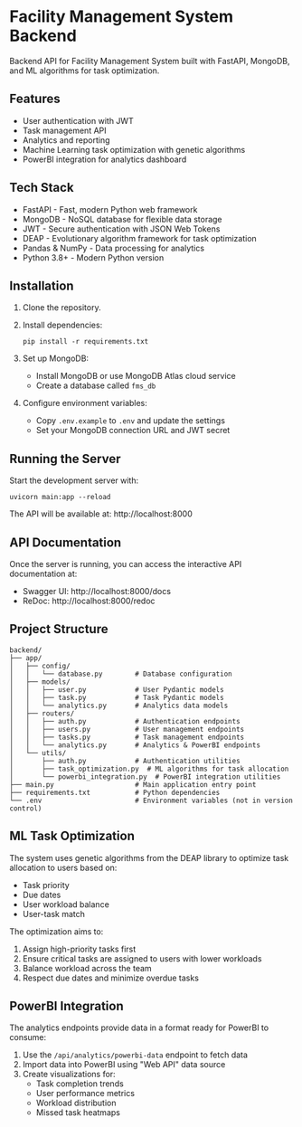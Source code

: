 # Facility Management System Backend

Backend API for Facility Management System built with FastAPI, MongoDB, and ML algorithms for task optimization.

## Features

- User authentication with JWT
- Task management API
- Analytics and reporting
- Machine Learning task optimization with genetic algorithms
- PowerBI integration for analytics dashboard

## Tech Stack

- FastAPI - Fast, modern Python web framework
- MongoDB - NoSQL database for flexible data storage
- JWT - Secure authentication with JSON Web Tokens
- DEAP - Evolutionary algorithm framework for task optimization
- Pandas & NumPy - Data processing for analytics
- Python 3.8+ - Modern Python version

## Installation

1. Clone the repository.


2. Install dependencies:
   ```
   pip install -r requirements.txt
   ```
3. Set up MongoDB:
   - Install MongoDB or use MongoDB Atlas cloud service
   - Create a database called `fms_db`

4. Configure environment variables:
   - Copy `.env.example` to `.env` and update the settings
   - Set your MongoDB connection URL and JWT secret

## Running the Server

Start the development server with:

```
uvicorn main:app --reload
```

The API will be available at: http://localhost:8000

## API Documentation

Once the server is running, you can access the interactive API documentation at:

- Swagger UI: http://localhost:8000/docs
- ReDoc: http://localhost:8000/redoc

## Project Structure

```
backend/
├── app/
│   ├── config/
│   │   └── database.py        # Database configuration
│   ├── models/
│   │   ├── user.py            # User Pydantic models
│   │   ├── task.py            # Task Pydantic models
│   │   └── analytics.py       # Analytics data models
│   ├── routers/
│   │   ├── auth.py            # Authentication endpoints
│   │   ├── users.py           # User management endpoints
│   │   ├── tasks.py           # Task management endpoints
│   │   └── analytics.py       # Analytics & PowerBI endpoints
│   └── utils/
│       ├── auth.py            # Authentication utilities
│       ├── task_optimization.py  # ML algorithms for task allocation
│       └── powerbi_integration.py  # PowerBI integration utilities
├── main.py                    # Main application entry point
├── requirements.txt           # Python dependencies
└── .env                       # Environment variables (not in version control)
```

## ML Task Optimization

The system uses genetic algorithms from the DEAP library to optimize task allocation to users based on:

- Task priority
- Due dates
- User workload balance
- User-task match

The optimization aims to:
1. Assign high-priority tasks first
2. Ensure critical tasks are assigned to users with lower workloads
3. Balance workload across the team
4. Respect due dates and minimize overdue tasks

## PowerBI Integration

The analytics endpoints provide data in a format ready for PowerBI to consume:

1. Use the `/api/analytics/powerbi-data` endpoint to fetch data
2. Import data into PowerBI using "Web API" data source
3. Create visualizations for:
   - Task completion trends
   - User performance metrics
   - Workload distribution
   - Missed task heatmaps 